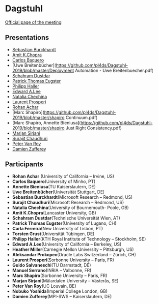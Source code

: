 # Dagstuhl


[Official page of the meeting](https://www.dagstuhl.de/en/program/calendar/semhp/?semnr=19442)

## Presentations


- [Sebastian Burckhardt](https://github.com/pl4ds/Dagstuhl-2019/blob/master/Burckhardt-Dagstuhl2019-StatefulServerless.pptx)
- [Amit K.Chopra](https://github.com/pl4ds/Dagstuhl-2019/blob/master/Chopra-Programming-For-Autonomy.pdf)
- [Carlos Baquero](https://github.com/pl4ds/Dagstuhl-2019/blob/master/dagstuhl2019.pdf)
- [Uwe Breitenbücher](https://github.com/pl4ds/Dagstuhl-2019/blob/master/Deployment Automation - Uwe Breitenbuecher.pdf)
- [Schahram Dustdar](https://github.com/pl4ds/Dagstuhl-2019/blob/master/DistributedSystems_Dustdar_29-10-2019_Dagstuhl.pdf)
- [Patrick Thomas Eugster](https://github.com/pl4ds/Dagstuhl-2019/blob/master/Eugster-AEON_PLASMA-DagstuhlPL4DS19.pdf)
- [Philipp Haller](https://github.com/pl4ds/Dagstuhl-2019/blob/master/Haller2019-Dagstuhl-PL4DS.pdf)
- [Edward A.Lee](https://github.com/pl4ds/Dagstuhl-2019/blob/master/Lee-ActorsRevisited_Dagstuhl.pdf)
- [Natalia Chechina](https://github.com/pl4ds/Dagstuhl-2019/blob/master/n-chechina-dagstuhl-2019.pdf)
- [Laurent Prosperi](https://github.com/pl4ds/Dagstuhl-2019/blob/master/Prosperi2019-Dagstuhl-PL4DS.pdf)
- [Rohan Achar](https://github.com/pl4ds/Dagstuhl-2019/blob/master/rohan_GoT.pptx)
- [Marc Shapiro](https://github.com/pl4ds/Dagstuhl-2019/blob/master/shapiro Continuum.pdf)
- [Marc Shapiro, Annette Bieniusa](https://github.com/pl4ds/Dagstuhl-2019/blob/master/shapiro Just Right Consistency.pdf)
- [Marjan Sirjani](https://github.com/pl4ds/Dagstuhl-2019/blob/master/Sirjani-DagstuhlDistributedLanguages-2019.pdf)
- [Surajit Chaudhuri](https://github.com/pl4ds/Dagstuhl-2019/blob/master/SurajitChaudhuri_Dagstuhl2019SC.pdf)
- [Peter Van Roy](https://github.com/pl4ds/Dagstuhl-2019/blob/master/VanRoy-Piecewise-Purity.pdf)
- [Damien Zufferey](https://github.com/pl4ds/Dagstuhl-2019/blob/master/zufferey-verification.pdf)



## Participants
- **Rohan Achar** (University of California – Irvine, US)
- **Carlos Baquero**(University of Minho, PT)
- **Annette Bieniusa**(TU Kaiserslautern, DE)
- **Uwe Breitenbücher**(Universität Stuttgart, DE)
- **Sebastian Burckhardt**(Microsoft Research – Redmond, US)
- **Surajit Chaudhuri**(Microsoft Research – Redmond, US)
- **Natalia Chechina**(University of Bournemouth- Poole, GB)
- **Amit K.Chopra**(Lancaster University, GB)
- **Schahram Dustdar**(Technische Universität Wien, AT)
- **Patrick Thomas Eugster**(University of Lugano, CH)
- **Carla Ferreira**(New University of Lisbon, PT)
- **Torsten Grust**(Universität Tübingen, DE)
- **Philipp Haller**(KTH Royal Institute of Technology – Stockholm, SE)
- **Edward A.Lee**(University of California – Berkeley, US)
- **Heather Miller**(Carnegie Mellon University – Pittsburgh, US)
- **Aleksandar Prokopec**(Oracle Labs Switzerland – Zürich, CH) 
- **Laurent Prosperi**(Sorbonne University – Paris, FR)
- **Guido Salvaneschi**(TU Darmstadt, DE)
- **Manuel Serrano**(INRIA – Valbonne, FR)
- **Marc Shapiro**(Sorbonne University – Paris, FR)
- **Marjan Sirjani**(Mälardalen University – Västerås, SE)
- **Peter Van Roy**(UC Louvain, BE)
- **Nobuko Yoshida**(Imperial College London, GB)
- **Damien Zufferey**(MPI-SWS – Kaiserslautern, DE)

